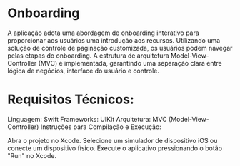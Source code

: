 # Onboarding

A aplicação adota uma abordagem de onboarding interativo para proporcionar aos usuários uma introdução aos recursos. Utilizando uma solução de controle de paginação customizada, os usuários podem navegar pelas etapas do onboarding. A estrutura de arquitetura Model-View-Controller (MVC) é implementada, garantindo uma separação clara entre lógica de negócios, interface do usuário e controle.

# Requisitos Técnicos:

Linguagem: Swift
Frameworks: UIKit
Arquitetura: MVC (Model-View-Controller)
Instruções para Compilação e Execução:

Abra o projeto no Xcode.
Selecione um simulador de dispositivo iOS ou conecte um dispositivo físico.
Execute o aplicativo pressionando o botão "Run" no Xcode.
